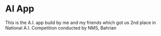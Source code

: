 # AI App
This is the A.I. app build by me and my friends which got us 2nd place in National A.I. Competition conducted by NMS, Bahrian
